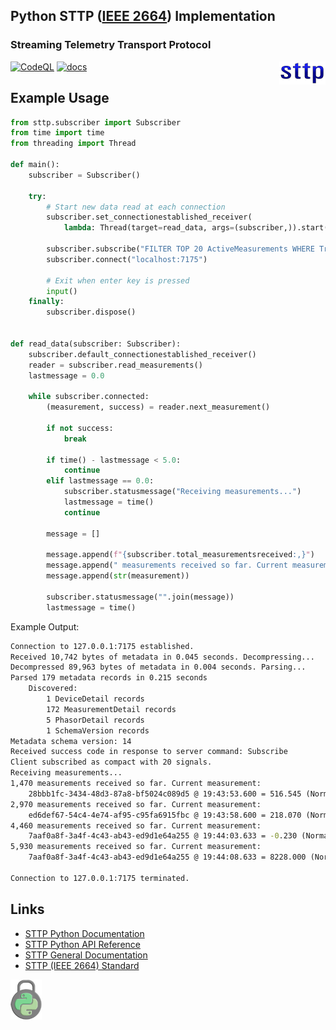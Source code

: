 ## Python STTP ([IEEE 2664](https://standards.ieee.org/project/2664.html)) Implementation
### Streaming Telemetry Transport Protocol

<!--- Do not make this image location relative, README.md in root is a symbolic reference to one in docs. See CreateReadMeSymLink.cmd for more information. --->
<img align="right" src="https://raw.githubusercontent.com/sttp/pyapi/main/docs/img/sttp.png">

[![CodeQL](https://github.com/sttp/pyapi/actions/workflows/codeql-analysis.yml/badge.svg)](https://github.com/sttp/pyapi/actions/workflows/codeql-analysis.yml) [![docs](https://badgen.net/badge/sttpapi/python-reference/blue?icon=pypi)]( https://sttp.github.io/pyapi/html)

## Example Usage
```python
from sttp.subscriber import Subscriber
from time import time
from threading import Thread

def main():
    subscriber = Subscriber()

    try:
        # Start new data read at each connection
        subscriber.set_connectionestablished_receiver(
            lambda: Thread(target=read_data, args=(subscriber,)).start())

        subscriber.subscribe("FILTER TOP 20 ActiveMeasurements WHERE True")
        subscriber.connect("localhost:7175")

        # Exit when enter key is pressed
        input()
    finally:
        subscriber.dispose()


def read_data(subscriber: Subscriber):
    subscriber.default_connectionestablished_receiver()
    reader = subscriber.read_measurements()
    lastmessage = 0.0

    while subscriber.connected:
        (measurement, success) = reader.next_measurement()

        if not success:
            break

        if time() - lastmessage < 5.0:
            continue
        elif lastmessage == 0.0:
            subscriber.statusmessage("Receiving measurements...")
            lastmessage = time()
            continue

        message = []

        message.append(f"{subscriber.total_measurementsreceived:,}")
        message.append(" measurements received so far. Current measurement:\n    ")
        message.append(str(measurement))

        subscriber.statusmessage("".join(message))
        lastmessage = time()
```

Example Output:
```cmd
Connection to 127.0.0.1:7175 established.
Received 10,742 bytes of metadata in 0.045 seconds. Decompressing...
Decompressed 89,963 bytes of metadata in 0.004 seconds. Parsing...
Parsed 179 metadata records in 0.215 seconds
    Discovered:
        1 DeviceDetail records
        172 MeasurementDetail records
        5 PhasorDetail records
        1 SchemaVersion records
Metadata schema version: 14
Received success code in response to server command: Subscribe
Client subscribed as compact with 20 signals.
Receiving measurements...
1,470 measurements received so far. Current measurement:
    28bbb1fc-3434-48d3-87a8-bf5024c089d5 @ 19:43:53.600 = 516.545 (Normal)
2,970 measurements received so far. Current measurement:
    ed6def67-54c4-4e74-af95-c95fa6915fbc @ 19:43:58.600 = 218.070 (Normal)
4,460 measurements received so far. Current measurement:
    7aaf0a8f-3a4f-4c43-ab43-ed9d1e64a255 @ 19:44:03.633 = -0.230 (Normal)
5,930 measurements received so far. Current measurement:
    7aaf0a8f-3a4f-4c43-ab43-ed9d1e64a255 @ 19:44:08.633 = 8228.000 (Normal)

Connection to 127.0.0.1:7175 terminated.
```

## Links

* [STTP Python Documentation](https://sttp.github.io/pyapi/)
* [STTP Python API Reference](https://sttp.github.io/pyapi/html)
* [STTP General Documentation](https://sttp.github.io/documentation/)
* [STTP (IEEE 2664) Standard](https://standards.ieee.org/project/2664.html)


![Lock](https://raw.githubusercontent.com/sttp/pyapi/main/docs/img/LockPython_64High.png)
